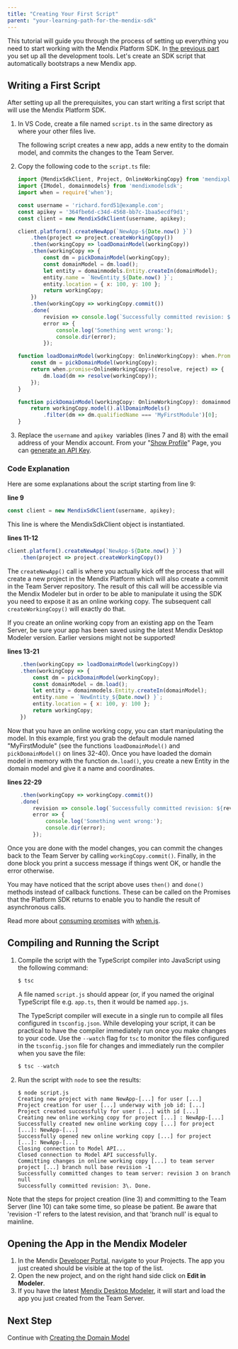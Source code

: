```yaml
---
title: "Creating Your First Script"
parent: "your-learning-path-for-the-mendix-sdk"
---
```

This tutorial will guide you through the process of setting up everything you need to start working with the Mendix Platform SDK. In [the previous part](setting-up-your-development-environment) you set up all the development tools. Let's create an SDK script that automatically bootstraps a new Mendix app.

## Writing a First Script

After setting up all the prerequisites, you can start writing a first script that will use the Mendix Platform SDK.

1.  In VS Code, create a file named `script.ts` in the same directory as where your other files live.

    The following script creates a new app, adds a new entity to the domain model, and commits the changes to the Team Server.
2.  Copy the following code to the  `script.ts` file:

    ```js
    import {MendixSdkClient, Project, OnlineWorkingCopy} from 'mendixplatformsdk';
    import {IModel, domainmodels} from 'mendixmodelsdk';
    import when = require('when');

    const username = 'richard.ford51@example.com';
    const apikey = '364fbe6d-c34d-4568-bb7c-1baa5ecdf9d1';
    const client = new MendixSdkClient(username, apikey);

    client.platform().createNewApp(`NewApp-${Date.now() }`)
        .then(project => project.createWorkingCopy())
        .then(workingCopy => loadDomainModel(workingCopy))
        .then(workingCopy => {
            const dm = pickDomainModel(workingCopy);
            const domainModel = dm.load();
            let entity = domainmodels.Entity.createIn(domainModel);
            entity.name = `NewEntity_${Date.now() }`;
            entity.location = { x: 100, y: 100 };
            return workingCopy;
        })
        .then(workingCopy => workingCopy.commit())
        .done(
            revision => console.log(`Successfully committed revision: ${revision.num() }. Done.`),
            error => {
                console.log('Something went wrong:');
                console.dir(error);
            });

    function loadDomainModel(workingCopy: OnlineWorkingCopy): when.Promise<OnlineWorkingCopy> {
        const dm = pickDomainModel(workingCopy);
        return when.promise<OnlineWorkingCopy>((resolve, reject) => {
            dm.load(dm => resolve(workingCopy));
        });
    }

    function pickDomainModel(workingCopy: OnlineWorkingCopy): domainmodels.IDomainModel {
        return workingCopy.model().allDomainModels()
            .filter(dm => dm.qualifiedName === 'MyFirstModule')[0];
    }

    ```

3.  Replace the `username` and `apikey `variables (lines 7 and 8) with the email address of your Mendix account. From your "[Show Profile](https://sprintr.home.mendix.com/link/myprofile)" Page, you can [generate an API Key](../apidocs/authentication).

### Code Explanation

Here are some explanations about the script starting from line 9:

**line 9**
```js
const client = new MendixSdkClient(username, apikey);
```

This line is where the MendixSdkClient object is instantiated.

**lines 11-12**
```js
client.platform().createNewApp(`NewApp-${Date.now() }`)
    .then(project => project.createWorkingCopy())
```

The `createNewApp()` call is where you actually kick off the process that will create a new project in the Mendix Platform which will also create a commit in the Team Server repository. The result of this call will be accessible via the Mendix Modeler but in order to be able to manipulate it using the SDK you need to expose it as an online working copy. The subsequent call `createWorkingCopy()` will exactly do that.

If you create an online working copy from an existing app on the Team Server, be sure your app has been saved using the latest Mendix Desktop Modeler version. Earlier versions might not be supported!

**lines 13-21**
```js
    .then(workingCopy => loadDomainModel(workingCopy))
    .then(workingCopy => {
        const dm = pickDomainModel(workingCopy);
        const domainModel = dm.load();
        let entity = domainmodels.Entity.createIn(domainModel);
        entity.name = `NewEntity_${Date.now() }`;
        entity.location = { x: 100, y: 100 };
        return workingCopy;
    })
```

Now that you have an online working copy, you can start manipulating the model. In this example, first you grab the default module named "MyFirstModule" (see the functions `loadDomainModel()` and `pickDomainModel()` on lines 32-40). Once you have loaded the domain model in memory with the function `dm.load()`, you create a new Entity in the domain model and give it a name and coordinates.

**lines 22-29**
```js
    .then(workingCopy => workingCopy.commit())
    .done(
        revision => console.log(`Successfully committed revision: ${revision.num() }. Done.`),
        error => {
            console.log('Something went wrong:');
            console.dir(error);
        });
```

Once you are done with the model changes, you can commit the changes back to the Team Server by calling `workingCopy.commit()`. Finally, in the done block you print a success message if things went OK, or handle the error otherwise. 

You may have noticed that the script above uses `then()` and `done()` methods instead of callback functions. These can be called on the Promises that the Platform SDK returns to enable you to handle the result of asynchronous calls.

Read more about [consuming promises](http://know.cujojs.com/tutorials/promises/consuming-promises) with [when.js](https://github.com/cujojs/when).

## Compiling and Running the Script

1.  Compile the script with the TypeScript compiler into JavaScript using the following command:

    ```java
    $ tsc
    ```

    A file named `script.js` should appear (or, if you named the original TypeScript file e.g. `app.ts`, then it would be named `app.js`.

    The TypeScript compiler will execute in a single run to compile all files configured in `tsconfig.json`. While developing your script, it can be practical to have the compiler immediately run once you make changes to your code. Use the `--watch` flag for `tsc` to monitor the files configured in the `tsconfig.json` file for changes and immediately run the compiler when you save the file:

    ```java
    $ tsc --watch
    ```

2.  Run the script with `node` to see the results:

    ```text
    $ node script.js
    Creating new project with name NewApp-[...] for user [...]
    Project creation for user [...] underway with job id: [...]
    Project created successfully for user [...] with id [...]
    Creating new online working copy for project [...] : NewApp-[...]
    Successfully created new online working copy [...] for project [...]: NewApp-[...]
    Successfully opened new online working copy [...] for project [...]: NewApp-[...]
    Closing connection to Model API...
    Closed connection to Model API successfully.
    Committing changes in online working copy [...] to team server project [...] branch null base revision -1
    Successfully committed changes to team server: revision 3 on branch null
    Successfully committed revision: 3\. Done.
    ```

Note that the steps for project creation (line 3) and committing to the Team Server (line 10) can take some time, so please be patient. Be aware that 'revision -1' refers to the latest revision, and that 'branch null' is equal to mainline.

## Opening the App in the Mendix Modeler

1.  In the Mendix [Developer Portal](https://sprintr.home.mendix.com/), navigate to your Projects. The app you just created should be visible at the top of the list.
2.  Open the new project, and on the right hand side click on **Edit in Modeler**.
3.  If you have the latest [Mendix Desktop Modeler](https://appstore.home.mendix.com/link/modelers/), it will start and load the app you just created from the Team Server.

## Next Step

Continue with [Creating the Domain Model](creating-the-domain-model)
